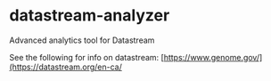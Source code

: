 # datastream-analyzer
Advanced analytics tool for Datastream 

See the following for info on datastream:
[https://www.genome.gov/](https://datastream.org/en-ca/


